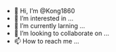 - 👋 Hi, I’m @Kong1860
- 👀 I’m interested in ...
- 🌱 I’m currently larning ...
- 💞️ I’m looking to collaborate on ...
- 📫 How to reach me ...

<!---
Kong1860/Kong1860 is a ✨ special ✨ repository because its `README.md` (this file) appears on your GitHub profile.
You can click the Preview link to take a look at your changes.
--->
